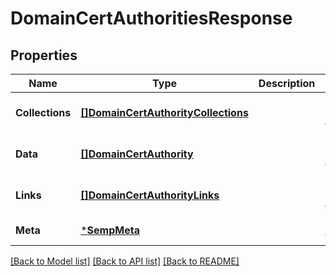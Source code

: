 # DomainCertAuthoritiesResponse

## Properties
Name | Type | Description | Notes
------------ | ------------- | ------------- | -------------
**Collections** | [**[]DomainCertAuthorityCollections**](DomainCertAuthorityCollections.md) |  | [optional] [default to null]
**Data** | [**[]DomainCertAuthority**](DomainCertAuthority.md) |  | [optional] [default to null]
**Links** | [**[]DomainCertAuthorityLinks**](DomainCertAuthorityLinks.md) |  | [optional] [default to null]
**Meta** | [***SempMeta**](SempMeta.md) |  | [default to null]

[[Back to Model list]](../README.md#documentation-for-models) [[Back to API list]](../README.md#documentation-for-api-endpoints) [[Back to README]](../README.md)

